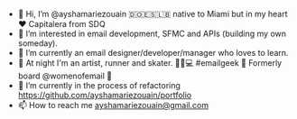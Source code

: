 - 👋 Hi, I’m @ayshamariezouain 🇩🇴🇪🇸🇱🇧 native to Miami but in my heart ❤️ Capitalera from SDQ 
- 👀 I’m interested in email development, SFMC and APIs (building my own someday). 
- 🌱 I’m currently an email designer/developer/manager who loves to learn. 
- 🌙 At night I'm an artist, runner and skater. 👟🐶💻 #emailgeek 💌 Formerly board @womenofemail 🐐
- 💞️ I’m currently in the process of refactoring https://github.com/ayshamariezouain/portfolio
- 📫 How to reach me ayshamariezouain@gmail.com

<!---
ayshamariezouain/ayshamariezouain is a ✨ special ✨ repository because its `README.md` (this file) appears on your GitHub profile.
You can click the Preview link to take a look at your changes.
--->
